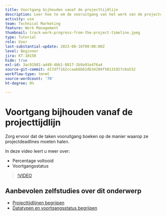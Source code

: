 ```yaml
---
title: Voortgang bijhouden vanaf de projecttijdlijn
description: Leer hoe te om de vooruitgang van het werk van de projectchronologie in  [!DNL  Workfront]  te volgen gebruikend percent volledig, status, taken, of beperkingen.
activity: use
team: Technical Marketing
feature: Work Management
thumbnail: track-work-progress-from-the-project-timeline.jpeg
type: Tutorial
role: User
last-substantial-update: 2023-08-16T00:00:00Z
level: Beginner
jira: KT-10150
hide: true
exl-id: 3ac91981-ad48-4bb1-8817-1b9a91e476a4
source-git-commit: d17df7162ccaab6b62db34209f50131927c0a532
workflow-type: tm+mt
source-wordcount: '70'
ht-degree: 0%

---
```


# Voortgang bijhouden vanaf de projecttijdlijn

Zorg ervoor dat de taken vooruitgang boeken op de manier waarop ze projectdeadlines moeten halen.

In deze video leert u meer over:

* Percentage voltooid
* Voortgangsstatus

>[!VIDEO](https://video.tv.adobe.com/v/3438208/?quality=12&learn=on&enablevpops)


## Aanbevolen zelfstudies over dit onderwerp

* [Projecttijdlijnen begrijpen](/help/manage-work/project-timelines/understand-project-timelines.md)
* [Datatypen en voortgangsstatus begrijpen](/help/manage-work/project-timelines/understand-task-dates-and-progress-status.md)

